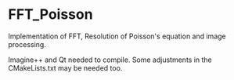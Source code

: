 # FFT_Poisson
Implementation of FFT, Resolution of Poisson's equation and image processing.

Imagine++ and Qt needed to compile. Some adjustments in the CMakeLists.txt may be needed too.
